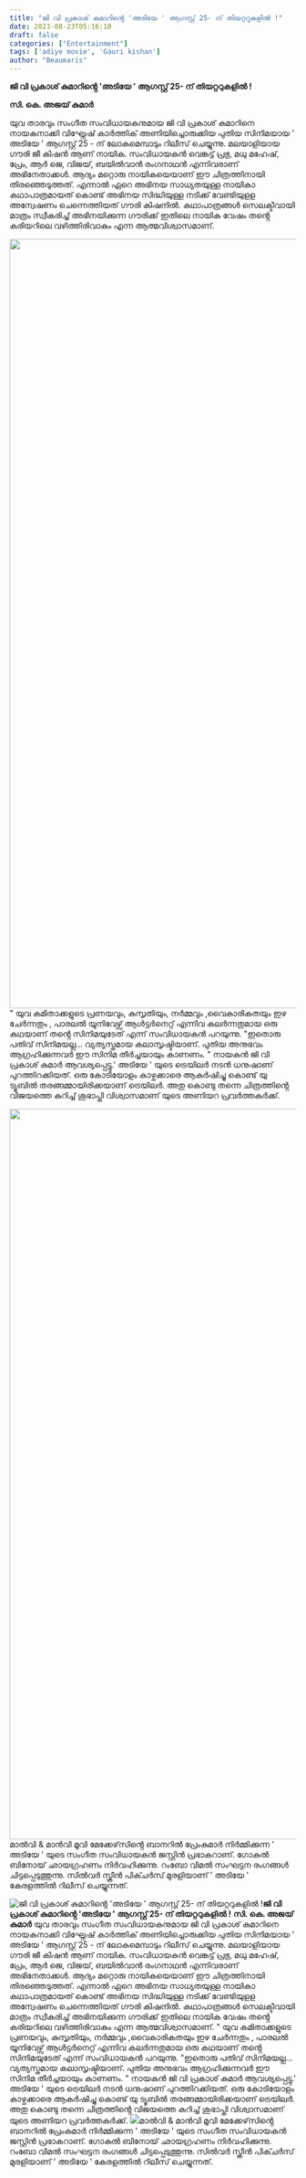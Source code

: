 ```yaml
---
title: "ജി വി പ്രകാശ് കുമാറിൻ്റെ 'അടിയേ ' ആഗസ്റ്റ് 25- ന് തിയറ്ററുകളിൽ !"
date: 2023-08-23T05:16:10
draft: false
categories: ["Entertainment"]
tags: ['adiye movie', 'Gauri kishan']
author: "Beaumaris"
---
```


<strong>ജി വി പ്രകാശ് കുമാറിൻ്റെ 'അടിയേ ' ആഗസ്റ്റ് 25- ന് തിയറ്ററുകളിൽ !</strong>

<strong>സി. കെ. അജയ് കുമാർ</strong>

യുവ താരവും സംഗീത സംവിധായകനുമായ ജി വി പ്രകാശ് കുമാറിനെ നായകനാക്കി വിഘ്നേഷ് കാർത്തിക് അണിയിച്ചൊരുക്കിയ പുതിയ സിനിമയായ ' അടിയേ ' ആഗസ്റ്റ് 25 - ന് ലോകമെമ്പാടും റിലീസ് ചെയ്യുന്നു. മലയാളിയായ ഗൗരി ജീ കിഷൻ ആണ് നായിക. സംവിധായകൻ വെങ്കട്ട് പ്രഭു, മധു മഹേഷ്, പ്രേം, ആർ ജെ, വിജയ്, ബയിൽവാൻ രംഗനാഥൻ എന്നിവരാണ് അഭിനേതാക്കൾ. ആദ്യം മറ്റൊരു നായികയെയാണ് ഈ ചിത്രത്തിനായി തിരഞ്ഞെടുത്തത്. എന്നാൽ ഏറെ അഭിനയ സാധ്യതയുള്ള നായികാ കഥാപാത്രമായത് കൊണ്ട് അഭിനയ സിദ്ധിയുള്ള നടിക്ക് വേണ്ടിയുളള അന്വേഷണം ചെന്നെത്തിയത് ഗൗരി കിഷനിൽ. കഥാപാത്രങ്ങൾ സെലക്ടീവായി മാത്രം സ്വീകരിച്ച് അഭിനയിക്കുന്ന ഗൗരിക്ക് ഇതിലെ നായിക വേഷം തൻ്റെ കരിയറിലെ വഴിത്തിരിവാകും എന്ന ആത്മവിശ്വാസമാണ്.

<img class="size-full wp-image-415454 aligncenter" src="https://cdn.boolokam.com/articles/2023/08/fwwfff-2.jpg" alt="" width="820" height="1348" /> " യുവ കമിതാക്കളുടെ പ്രണയവും, കുസൃതിയും, നർമ്മവും ,വൈകാരികതയും ഇഴ ചേർന്നതും , പാരലൽ യൂനിവേഴ്സ് ആൾട്ടർനെറ്റ് എന്നിവ കലർന്നതുമായ ഒരു കഥയാണ് തൻ്റെ സിനിമയുടേത് എന്ന് സംവിധായകൻ പറയുന്നു. "ഇതൊരു പതിവ് സിനിമയല്ല... വ്യത്യസ്തമായ കലാസൃഷ്ടിയാണ്. പുതിയ അനുഭവം ആഗ്രഹിക്കുന്നവർ ഈ സിനിമ തീർച്ചയായും കാണണം. " നായകൻ ജി വി പ്രകാശ് കുമാർ ആവശ്യപ്പെട്ടു.' അടിയേ ' യുടെ ട്രെയിലർ നടൻ ധനുഷാണ് പുറത്തിറക്കിയത്. ഒരു കോടിയോളം കാഴ്ചക്കാരെ ആകർഷിച്ചു കൊണ്ട് യു ട്യൂബിൽ തരങ്ങമ്മായിരിക്കയാണ് ട്രെയിലർ. അതു കൊണ്ടു തന്നെ ചിത്രത്തിൻ്റെ വിജയത്തെ കുറിച്ച് ശുഭാപ്തി വിശ്വാസമാണ് യുടെ അണിയറ പ്രവർത്തകർക്ക്.

<img class="size-full wp-image-415455 aligncenter" src="https://cdn.boolokam.com/articles/2023/08/fwwwwwww.jpg" alt="" width="960" height="1280" />മാൽവി &amp; മാൻവി മൂവി മേക്കേഴ്‌സിൻ്റെ ബാനറിൽ പ്രേംകുമാർ നിർമ്മിക്കുന്ന ' അടിയേ ' യുടെ സംഗീത സംവിധായകൻ ജസ്റ്റിൻ പ്രഭാകറാണ്. ഗോകുൽ ബിനോയ് ഛായഗ്രഹണം നിർവഹിക്കുന്നു. റംബോ വിമൽ സംഘട്ടന രംഗങ്ങൾ ചിട്ടപ്പെടുത്തുന്നു. സിൽവർ സ്ക്രീൻ പിക്ചർസ് മുരളിയാണ് ' അടിയേ ' കേരളത്തിൽ റിലീസ് ചെയ്യുന്നത്.


![ജി വി പ്രകാശ് കുമാറിൻ്റെ 'അടിയേ ' ആഗസ്റ്റ് 25- ന് തിയറ്ററുകളിൽ !](https://cdn.boolokam.com/articles/2023/08/fwwfff-2.jpg)**ജി വി പ്രകാശ് കുമാറിൻ്റെ 'അടിയേ ' ആഗസ്റ്റ് 25- ന് തിയറ്ററുകളിൽ !** **സി. കെ. അജയ് കുമാർ** യുവ താരവും സംഗീത സംവിധായകനുമായ ജി വി പ്രകാശ് കുമാറിനെ നായകനാക്കി വിഘ്നേഷ് കാർത്തിക് അണിയിച്ചൊരുക്കിയ പുതിയ സിനിമയായ ' അടിയേ ' ആഗസ്റ്റ് 25 - ന് ലോകമെമ്പാടും റിലീസ് ചെയ്യുന്നു. മലയാളിയായ ഗൗരി ജീ കിഷൻ ആണ് നായിക. സംവിധായകൻ വെങ്കട്ട് പ്രഭു, മധു മഹേഷ്, പ്രേം, ആർ ജെ, വിജയ്, ബയിൽവാൻ രംഗനാഥൻ എന്നിവരാണ് അഭിനേതാക്കൾ. ആദ്യം മറ്റൊരു നായികയെയാണ് ഈ ചിത്രത്തിനായി തിരഞ്ഞെടുത്തത്. എന്നാൽ ഏറെ അഭിനയ സാധ്യതയുള്ള നായികാ കഥാപാത്രമായത് കൊണ്ട് അഭിനയ സിദ്ധിയുള്ള നടിക്ക് വേണ്ടിയുളള അന്വേഷണം ചെന്നെത്തിയത് ഗൗരി കിഷനിൽ. കഥാപാത്രങ്ങൾ സെലക്ടീവായി മാത്രം സ്വീകരിച്ച് അഭിനയിക്കുന്ന ഗൗരിക്ക് ഇതിലെ നായിക വേഷം തൻ്റെ കരിയറിലെ വഴിത്തിരിവാകും എന്ന ആത്മവിശ്വാസമാണ്. " യുവ കമിതാക്കളുടെ പ്രണയവും, കുസൃതിയും, നർമ്മവും ,വൈകാരികതയും ഇഴ ചേർന്നതും , പാരലൽ യൂനിവേഴ്സ് ആൾട്ടർനെറ്റ് എന്നിവ കലർന്നതുമായ ഒരു കഥയാണ് തൻ്റെ സിനിമയുടേത് എന്ന് സംവിധായകൻ പറയുന്നു. "ഇതൊരു പതിവ് സിനിമയല്ല... വ്യത്യസ്തമായ കലാസൃഷ്ടിയാണ്. പുതിയ അനുഭവം ആഗ്രഹിക്കുന്നവർ ഈ സിനിമ തീർച്ചയായും കാണണം. " നായകൻ ജി വി പ്രകാശ് കുമാർ ആവശ്യപ്പെട്ടു.' അടിയേ ' യുടെ ട്രെയിലർ നടൻ ധനുഷാണ് പുറത്തിറക്കിയത്. ഒരു കോടിയോളം കാഴ്ചക്കാരെ ആകർഷിച്ചു കൊണ്ട് യു ട്യൂബിൽ തരങ്ങമ്മായിരിക്കയാണ് ട്രെയിലർ. അതു കൊണ്ടു തന്നെ ചിത്രത്തിൻ്റെ വിജയത്തെ കുറിച്ച് ശുഭാപ്തി വിശ്വാസമാണ് യുടെ അണിയറ പ്രവർത്തകർക്ക്. ![](https://cdn.boolokam.com/articles/2023/08/fwwwwwww.jpg)മാൽവി & മാൻവി മൂവി മേക്കേഴ്‌സിൻ്റെ ബാനറിൽ പ്രേംകുമാർ നിർമ്മിക്കുന്ന ' അടിയേ ' യുടെ സംഗീത സംവിധായകൻ ജസ്റ്റിൻ പ്രഭാകറാണ്. ഗോകുൽ ബിനോയ് ഛായഗ്രഹണം നിർവഹിക്കുന്നു. റംബോ വിമൽ സംഘട്ടന രംഗങ്ങൾ ചിട്ടപ്പെടുത്തുന്നു. സിൽവർ സ്ക്രീൻ പിക്ചർസ് മുരളിയാണ് ' അടിയേ ' കേരളത്തിൽ റിലീസ് ചെയ്യുന്നത്.
